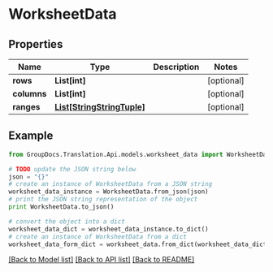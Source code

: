 # WorksheetData


## Properties
Name | Type | Description | Notes
------------ | ------------- | ------------- | -------------
**rows** | **List[int]** |  | [optional] 
**columns** | **List[int]** |  | [optional] 
**ranges** | [**List[StringStringTuple]**](StringStringTuple.md) |  | [optional] 

## Example

```python
from GroupDocs.Translation.Api.models.worksheet_data import WorksheetData

# TODO update the JSON string below
json = "{}"
# create an instance of WorksheetData from a JSON string
worksheet_data_instance = WorksheetData.from_json(json)
# print the JSON string representation of the object
print WorksheetData.to_json()

# convert the object into a dict
worksheet_data_dict = worksheet_data_instance.to_dict()
# create an instance of WorksheetData from a dict
worksheet_data_form_dict = worksheet_data.from_dict(worksheet_data_dict)
```
[[Back to Model list]](../README.md#documentation-for-models) [[Back to API list]](../README.md#documentation-for-api-endpoints) [[Back to README]](../README.md)


